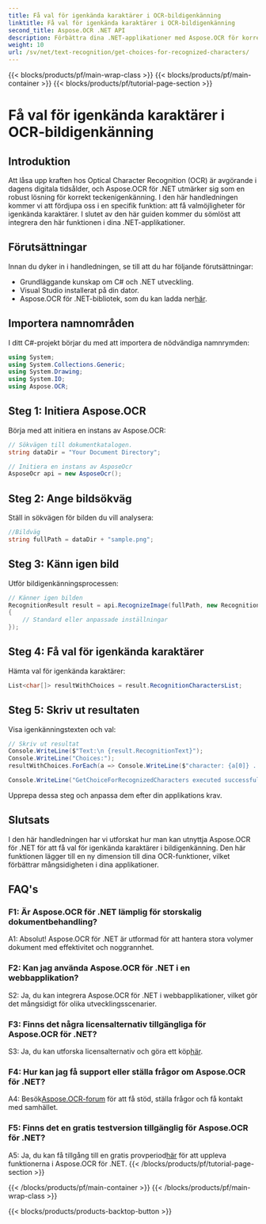```yaml
---
title: Få val för igenkända karaktärer i OCR-bildigenkänning
linktitle: Få val för igenkända karaktärer i OCR-bildigenkänning
second_title: Aspose.OCR .NET API
description: Förbättra dina .NET-applikationer med Aspose.OCR för korrekt teckenigenkänning. Följ vår steg-för-steg-guide för att hämta val för igenkända karaktärer i bildigenkänning.
weight: 10
url: /sv/net/text-recognition/get-choices-for-recognized-characters/
---
```


{{< blocks/products/pf/main-wrap-class >}}
{{< blocks/products/pf/main-container >}}
{{< blocks/products/pf/tutorial-page-section >}}

# Få val för igenkända karaktärer i OCR-bildigenkänning

## Introduktion

Att låsa upp kraften hos Optical Character Recognition (OCR) är avgörande i dagens digitala tidsålder, och Aspose.OCR för .NET utmärker sig som en robust lösning för korrekt teckenigenkänning. I den här handledningen kommer vi att fördjupa oss i en specifik funktion: att få valmöjligheter för igenkända karaktärer. I slutet av den här guiden kommer du sömlöst att integrera den här funktionen i dina .NET-applikationer.

## Förutsättningar

Innan du dyker in i handledningen, se till att du har följande förutsättningar:

- Grundläggande kunskap om C# och .NET utveckling.
- Visual Studio installerat på din dator.
-  Aspose.OCR för .NET-bibliotek, som du kan ladda ner[här](https://releases.aspose.com/ocr/net/).

## Importera namnområden

I ditt C#-projekt börjar du med att importera de nödvändiga namnrymden:

```csharp
using System;
using System.Collections.Generic;
using System.Drawing;
using System.IO;
using Aspose.OCR;
```

## Steg 1: Initiera Aspose.OCR

Börja med att initiera en instans av Aspose.OCR:

```csharp
// Sökvägen till dokumentkatalogen.
string dataDir = "Your Document Directory";

// Initiera en instans av AsposeOcr
AsposeOcr api = new AsposeOcr();
```

## Steg 2: Ange bildsökväg

Ställ in sökvägen för bilden du vill analysera:

```csharp
//Bildväg
string fullPath = dataDir + "sample.png";
```

## Steg 3: Känn igen bild

Utför bildigenkänningsprocessen:

```csharp
// Känner igen bilden
RecognitionResult result = api.RecognizeImage(fullPath, new RecognitionSettings
{
    // Standard eller anpassade inställningar
});
```

## Steg 4: Få val för igenkända karaktärer

Hämta val för igenkända karaktärer:

```csharp
List<char[]> resultWithChoices = result.RecognitionCharactersList;
```

## Steg 5: Skriv ut resultaten

Visa igenkänningstexten och val:

```csharp
// Skriv ut resultat
Console.WriteLine($"Text:\n {result.RecognitionText}");
Console.WriteLine("Choices:");
resultWithChoices.ForEach(a => Console.WriteLine($"character: {a[0]} . Choices: {a[1]} {a[2]} {a[3]} {a[4]}"));

Console.WriteLine("GetChoiceForRecognizedCharacters executed successfully");
```

Upprepa dessa steg och anpassa dem efter din applikations krav.

## Slutsats

I den här handledningen har vi utforskat hur man kan utnyttja Aspose.OCR för .NET för att få val för igenkända karaktärer i bildigenkänning. Den här funktionen lägger till en ny dimension till dina OCR-funktioner, vilket förbättrar mångsidigheten i dina applikationer.

## FAQ's

### F1: Är Aspose.OCR för .NET lämplig för storskalig dokumentbehandling?

A1: Absolut! Aspose.OCR för .NET är utformad för att hantera stora volymer dokument med effektivitet och noggrannhet.

### F2: Kan jag använda Aspose.OCR för .NET i en webbapplikation?

S2: Ja, du kan integrera Aspose.OCR för .NET i webbapplikationer, vilket gör det mångsidigt för olika utvecklingsscenarier.

### F3: Finns det några licensalternativ tillgängliga för Aspose.OCR för .NET?

 S3: Ja, du kan utforska licensalternativ och göra ett köp[här](https://purchase.aspose.com/buy).

### F4: Hur kan jag få support eller ställa frågor om Aspose.OCR för .NET?

 A4: Besök[Aspose.OCR-forum](https://forum.aspose.com/c/ocr/16) för att få stöd, ställa frågor och få kontakt med samhället.

### F5: Finns det en gratis testversion tillgänglig för Aspose.OCR för .NET?

 A5: Ja, du kan få tillgång till en gratis provperiod[här](https://releases.aspose.com/) för att uppleva funktionerna i Aspose.OCR för .NET.
{{< /blocks/products/pf/tutorial-page-section >}}

{{< /blocks/products/pf/main-container >}}
{{< /blocks/products/pf/main-wrap-class >}}

{{< blocks/products/products-backtop-button >}}
